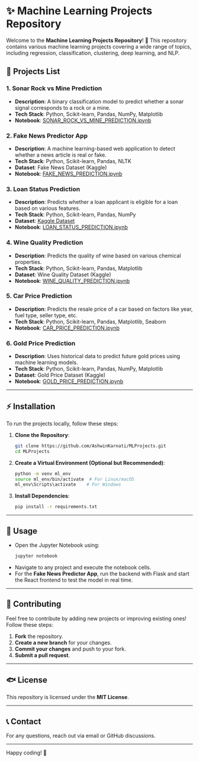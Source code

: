 # ✨ Machine Learning Projects Repository

Welcome to the **Machine Learning Projects Repository**! 🚀 This repository contains various machine learning projects covering a wide range of topics, including regression, classification, clustering, deep learning, and NLP.

## 💂‍ Projects List

### 1. **Sonar Rock vs Mine Prediction**
- **Description**: A binary classification model to predict whether a sonar signal corresponds to a rock or a mine.
- **Tech Stack**: Python, Scikit-learn, Pandas, NumPy, Matplotlib
- **Notebook**: [SONAR_ROCK_VS_MINE_PREDICTION.ipynb](./SONAR_ROCK_VS_MINE_PREDICTION.ipynb)

### 2. **Fake News Predictor App**
- **Description**: A machine learning-based web application to detect whether a news article is real or fake.
- **Tech Stack**: Python, Scikit-learn, Pandas, NLTK
- **Dataset**: Fake News Dataset (Kaggle)
- **Notebook**: [FAKE_NEWS_PREDICTION.ipynb](./FAKE_NEWS_PREDICTION.ipynb)

### 3. **Loan Status Prediction**
- **Description**: Predicts whether a loan applicant is eligible for a loan based on various features.
- **Tech Stack**: Python, Scikit-learn, Pandas, NumPy
- **Dataset**: [Kaggle Dataset](https://www.kaggle.com/datasets/ninzaami/loan-predication)
- **Notebook**: [LOAN_STATUS_PREDICTION.ipynb](./LOAN_STATUS_PREDICTION.ipynb)

### 4. **Wine Quality Prediction**
- **Description**: Predicts the quality of wine based on various chemical properties.
- **Tech Stack**: Python, Scikit-learn, Pandas, Matplotlib
- **Dataset**: Wine Quality Dataset (Kaggle)
- **Notebook**: [WINE_QUALITY_PREDICTION.ipynb](./WINE_QUALITY_PREDICTION.ipynb)

### 5. **Car Price Prediction**
- **Description**: Predicts the resale price of a car based on factors like year, fuel type, seller type, etc.
- **Tech Stack**: Python, Scikit-learn, Pandas, Matplotlib, Seaborn
- **Notebook**: [CAR_PRICE_PREDICTION.ipynb](./CAR_PRICE_PREDICTION.ipynb)

### 6. **Gold Price Prediction**
- **Description**: Uses historical data to predict future gold prices using machine learning models.
- **Tech Stack**: Python, Scikit-learn, Pandas, NumPy, Matplotlib
- **Dataset**: Gold Price Dataset (Kaggle)
- **Notebook**: [GOLD_PRICE_PREDICTION.ipynb](./GOLD_PRICE_PREDICTION.ipynb)

---

## ⚡ Installation
To run the projects locally, follow these steps:

1. **Clone the Repository**:
   ```bash
   git clone https://github.com/AshwinKarnati/MLProjects.git
   cd MLProjects
   ```
2. **Create a Virtual Environment (Optional but Recommended)**:
   ```bash
   python -m venv ml_env
   source ml_env/bin/activate  # For Linux/macOS
   ml_env\Scripts\activate    # For Windows
   ```
3. **Install Dependencies**:
   ```bash
   pip install -r requirements.txt
   ```

---

## 📌 Usage

- Open the Jupyter Notebook using:
  ```bash
  jupyter notebook
  ```
- Navigate to any project and execute the notebook cells.
- For the **Fake News Predictor App**, run the backend with Flask and start the React frontend to test the model in real time.

---

## 🤝 Contributing

Feel free to contribute by adding new projects or improving existing ones! Follow these steps:

1. **Fork** the repository.
2. **Create a new branch** for your changes.
3. **Commit your changes** and push to your fork.
4. **Submit a pull request**.

---

## 🐟 License

This repository is licensed under the **MIT License**.

---

## 📞 Contact

For any questions, reach out via email or GitHub discussions.

---

Happy coding! 🎯

